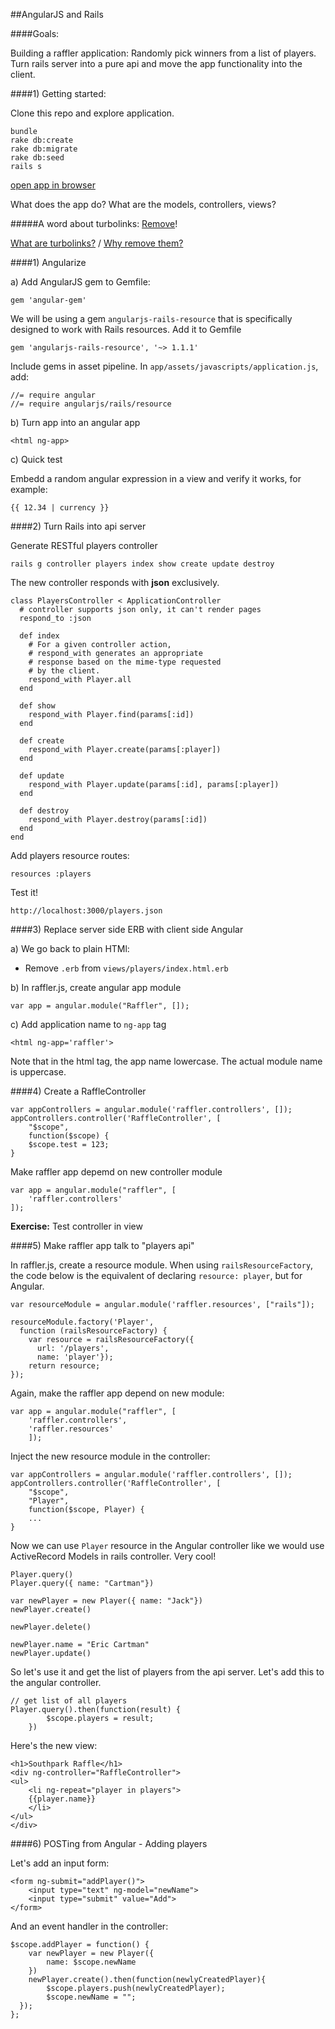 
##AngularJS and Rails

####Goals:


Building a raffler application: Randomly pick winners from a list of players. Turn rails server into a pure api and move the app functionality into the client.


####1) Getting started:

Clone this repo and explore application.

	bundle
	rake db:create
	rake db:migrate
	rake db:seed
	rails s

[open app in browser](http://localhost:3000)

What does the app do? What are the models, controllers, views?
	
#####A word about turbolinks: [Remove](http://blog.steveklabnik.com/posts/2013-06-25-removing-turbolinks-from-rails-4)!

[What are turbolinks?](http://guides.rubyonrails.org/working_with_javascript_in_rails.html#turbolinks) / [Why remove them?](http://engineering.onlive.com/2014/02/14/turbolinks-the-best-thing-you-wont-ever-use-in-rails-4/)
	

####1) Angularize


a) Add AngularJS gem to Gemfile:

	gem 'angular-gem'
	
We will be using a gem `angularjs-rails-resource` that is specifically designed to work with Rails resources. Add it to Gemfile

	gem 'angularjs-rails-resource', '~> 1.1.1'

Include gems in asset pipeline. In `app/assets/javascripts/application.js`, add:

	//= require angular
	//= require angularjs/rails/resource

b) Turn app into an angular app

	<html ng-app>

c) Quick test	

Embedd a random angular expression in a view and verify it works, for example:

	{{ 12.34 | currency }}	

####2) Turn Rails into api server

Generate RESTful players controller

	rails g controller players index show create update destroy
	

The new controller responds with **json** exclusively.	

```
class PlayersController < ApplicationController
  # controller supports json only, it can't render pages
  respond_to :json

  def index
  	# For a given controller action, 
  	# respond_with generates an appropriate 
  	# response based on the mime-type requested 
  	# by the client.
    respond_with Player.all
  end

  def show
    respond_with Player.find(params[:id])
  end

  def create
    respond_with Player.create(params[:player])
  end

  def update
    respond_with Player.update(params[:id], params[:player])
  end

  def destroy
    respond_with Player.destroy(params[:id])
  end
end
```	

Add players resource routes:

	resources :players

Test it!

	http://localhost:3000/players.json

####3) Replace server side ERB with client side Angular

a) We go back to plain HTMl:

* Remove `.erb` from `views/players/index.html.erb`


b) In raffler.js, create angular app module

	var app = angular.module("Raffler", []);
	
c) Add application name to `ng-app` tag

	<html ng-app='raffler'>

Note that in the html tag, the app name lowercase. The actual module name is uppercase.


####4) Create a RaffleController


```
var appControllers = angular.module('raffler.controllers', []);
appControllers.controller('RaffleController', [ 
	"$scope",
	function($scope) { 
	$scope.test = 123;
}
```
Make raffler app depemd on new controller module

```
var app = angular.module("raffler", [
	'raffler.controllers'
]);
```

**Exercise:** Test controller in view


####5) Make raffler app talk to "players api"

In raffler.js, create a resource module. When using `railsResourceFactory`, the code below is the equivalent of declaring `resource: player`, but for Angular.

```	
var resourceModule = angular.module('raffler.resources', ["rails"]);

resourceModule.factory('Player',
  function (railsResourceFactory) {
    var resource = railsResourceFactory({
      url: '/players',
      name: 'player'});
    return resource;
});
```

Again, make the raffler app depend on new module:

```
var app = angular.module("raffler", [
	'raffler.controllers',
	'raffler.resources'
	]);
```

Inject the new resource module in the controller:

```
var appControllers = angular.module('raffler.controllers', []);
appControllers.controller('RaffleController', [ 
	"$scope",
	"Player",
	function($scope, Player) { 
	...
}
```

Now we can use `Player` resource in the Angular controller like we would use ActiveRecord Models in rails controller. Very cool!

```
Player.query()
Player.query({ name: "Cartman"})

var newPlayer = new Player({ name: "Jack"})
newPlayer.create()

newPlayer.delete()

newPlayer.name = "Eric Cartman"
newPlayer.update()
```

So let's use it and get the list of players from the api server. Let's add this to the angular controller.

```
// get list of all players
Player.query().then(function(result) {
    	$scope.players = result;
  	})
```  	

Here's the new view:


	<h1>Southpark Raffle</h1>
	<div ng-controller="RaffleController">
  	<ul>
    	<li ng-repeat="player in players">
      	{{player.name}}
    	</li>
  	</ul>
	</div>


####6) POSTing from Angular - Adding players

Let's add an input form:

	<form ng-submit="addPlayer()">
		<input type="text" ng-model="newName">
		<input type="submit" value="Add">
	</form>
	
And an event handler in the controller:

	$scope.addPlayer = function() {
		var newPlayer = new Player({
			name: $scope.newName
    	})
		newPlayer.create().then(function(newlyCreatedPlayer){
			$scope.players.push(newlyCreatedPlayer);
			$scope.newName = "";
      });
    };

	


  
  

	
	


 
